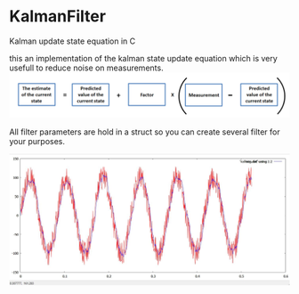 # KalmanFilter
Kalman update state equation in C

this an implementation of the kalman state update equation which is very usefull to reduce noise on measurements.
![alt text](https://github.com/PJfixer/KalmanFilter/blob/master/KalmanFilterTest/stateUpdate.png)





All filter parameters are hold in a struct so you can create several filter for your purposes.

![alt text](https://github.com/PJfixer/KalmanFilter/blob/master/KalmanFilterTest/Kalman_response.JPG)
